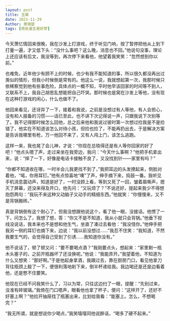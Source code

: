 ```yaml
---
layout: post
title: 玉屑
date: 2021-11-29
Author: 萧锦瑟
tags: [绝处逢生是好梦]
---
```


今天萧忆情回来很晚，我在沙发上打游戏，终于听见门响，按了暂停把他从上到下打量一遍，才又低下头：“没什么事吧？这么晚，消息也不回。”他说句没事，理论上还应该有后文，我没等到，再次停下来看他，他望着我笑笑：“忽然想到你以前。”

也难免，近年他少有顾不上的时候，也少有我不能知道的事，所以很久都没再出过类似的情形，但我小时候倒是常有的。他这么一说，我就想起第一次，我那时候只依稀察觉到他有些事危险，具体点的一概不知，平时他早该回家的时间等不到人，又联系不上，我自己胡思乱想能把自己吓哭。那时候也是窝在沙发上等他，没有现在这种打游戏的闲心，什么也做不了。

他回来看见，还讶异了一下，接着和我说，之前是没想过有人等他，有人会担心，没有和人报备的习惯——话已至此，也不讲下次记得说一声，只跟我说下次别等了。我不记得那时候怎么回他，总之后来他和我说过彼时第一次想过捡我是不是捡错了，他实在不知道该怎么对待小孩，但捡也捡了，不能再扔出去，于是解决方案是告诉我哪里有枪，万一他回不来了，又有人闯上门，该怎么逃跑。

这样一来，我也晃了会儿神，才说：“你现在总晓得还是有人等你回家的好了吧！”他点头嗯了声，走过来坐在我旁边，我问：“今天什么事啊？”他把手机拿出来，说：“摔了一下，好像是电话卡接触不良了，又没找到针——家里有吗？”

“你都不知道收在哪，一时半会儿我更找不到了，”我把耳边的头发撩起来，侧脸对着他，“喏，你用耳钉。”他有点惊喜地“噢”了声，伸手摘下来，捣鼓一番。我听见手机消息震动声，知道是好了，一时没顾上看，等到又死了一回，皱着眉嘶声，摁灭了屏幕，还没来得及开口，他先问：“又玩烦了？”不说还好，提起来我少不得想抱怨两句：“我玩不来这种又动脑子又动手的精细东西。”他就笑：“你慢慢来，又不是背锅搬砖。”

真是背锅倒有这个耐心了，但我没想跟他说这个，看了他一眼，没接话。他愣了一下，问怎么了，我想了想，答：“你又不是不知道，我从小就只会背锅。”他垂下视线没说话，我本来也不是想和他生气，坐直了凑过去看他：“我没怪你。”他伸手把我另一侧的耳钉也摘下来，边说：“我以前没想过……”我忍不住笑：“我知道，不然我要生气的，会觉得自己受到了引诱……我知道你没有。”

他不说话了，顿了顿又问：“要不要喝点酒？”我刚要点头，想起来：“家里剩一瓶木头塞子的，之前开瓶器坏了还没换呢。”他说：“我能弄开。”我望着他，不知道为什么又想笑：“那好啊。”于是他起身拿酒，我跟过去，靠在厨房门口，看见他拿刀背往瓶颈上敲了一下，便很利落地削下来，倒半杯递给我。我边喝还是还是边看着他，还是憋不住要笑。

他现在已经不问我笑什么了，习以为常，只往这边扫了一眼，提醒：“先别过来，没准有碎玻璃。”我倚在门口嗯声，眼看他也拿了杯子，便问：“这样开了，还好不好塞上啊？”他拉开抽屉找了瓶塞出来，比划给我看：“能塞上。怎么，不想喝完？”

“我无所谓，就是想说你少喝点，”我笑嘻嘻同他说醉话，“喝多了硬不起来。”
